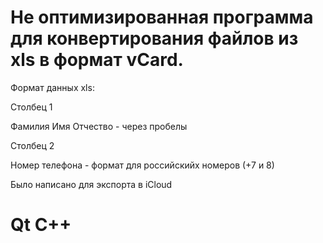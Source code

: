 # Не оптимизированная программа для конвертирования файлов из xls в формат vCard.

Формат данных xls:

Столбец 1

Фамилия Имя Отчество - через пробелы

Столбец 2

Номер телефона  - формат для российскийх номеров (+7 и 8)

Было написано для экспорта в iCloud

# Qt C++
